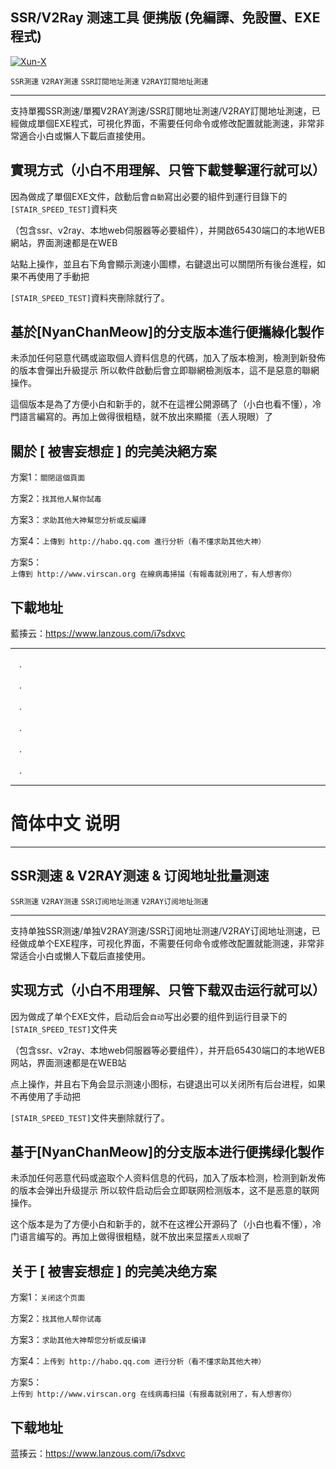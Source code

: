 ## SSR/V2Ray 测速工具 便携版 (免編譯、免設置、EXE程式)
[![Xun-X](https://i.ibb.co/n0jsdf3/Badge.png)](https://github.com/Xun-X/Stair-Speedtest-Portable)

`SSR測速` `V2RAY測速` `SSR訂閱地址測速` `V2RAY訂閱地址測速`

------------


支持單獨SSR測速/單獨V2RAY測速/SSR訂閱地址測速/V2RAY訂閱地址測速，已經做成單個EXE程式，可視化界面，不需要任何命令或修改配置就能測速，非常非常適合小白或懶人下載后直接使用。


## 實現方式（小白不用理解、只管下載雙擊運行就可以）

因為做成了單個EXE文件，啟動后會`自動`寫出必要的組件到運行目錄下的`[STAIR_SPEED_TEST]`資料夾

（包含ssr、v2ray、本地web伺服器等必要組件），并開啟65430端口的本地WEB網站，界面測速都是在WEB

站點上操作，並且右下角會顯示測速小圖標，右鍵退出可以關閉所有後台進程，如果不再使用了手動把

`[STAIR_SPEED_TEST]`資料夾刪除就行了。


## 基於[NyanChanMeow]的分支版本進行便攜綠化製作

未添加任何惡意代碼或盜取個人資料信息的代碼，加入了版本檢測，檢測到新發佈的版本會彈出升級提示
所以軟件啟動后會立即聯網檢測版本，這不是惡意的聯網操作。

這個版本是為了方便小白和新手的，就不在這裡公開源碼了（小白也看不懂），冷門語言編寫的。再加上做得很粗糙，就不放出來顯擺（丟人現眼）了


## 關於 [ 被害妄想症 ] 的完美決絕方案

方案1：`關閉這個頁面`

方案2：`找其他人幫你試毒`

方案3：`求助其他大神幫您分析或反編譯`

方案4：`上傳到 http://habo.qq.com 進行分析（看不懂求助其他大神）`

方案5：`上傳到 http://www.virscan.org 在線病毒掃描（有報毒就別用了，有人想害你）`


## 下載地址
藍揍云：https://www.lanzous.com/i7sdxvc

------------
　.
 
　.
 
　.
 
　.
 
　.
 
　.
 

------------
# 简体中文 说明

------------



## SSR测速 & V2RAY测速 & 订阅地址批量测速
`SSR测速` `V2RAY测速` `SSR订阅地址测速` `V2RAY订阅地址测速`

------------


支持单独SSR测速/单独V2RAY测速/SSR订阅地址测速/V2RAY订阅地址测速，已经做成单个EXE程序，可视化界面，不需要任何命令或修改配置就能测速，非常非常适合小白或懒人下载后直接使用。


## 实现方式（小白不用理解、只管下载双击运行就可以）

因为做成了单个EXE文件，启动后会`自动`写出必要的组件到运行目录下的`[STAIR_SPEED_TEST]`文件夹

（包含ssr、v2ray、本地web伺服器等必要组件），并开启65430端口的本地WEB网站，界面测速都是在WEB站

点上操作，并且右下角会显示测速小图标，右键退出可以关闭所有后台进程，如果不再使用了手动把

`[STAIR_SPEED_TEST]`文件夹删除就行了。


## 基于[NyanChanMeow]的分支版本进行便携绿化製作

未添加任何恶意代码或盗取个人资料信息的代码，加入了版本检测，检测到新发佈的版本会弹出升级提示
所以软件启动后会立即联网检测版本，这不是恶意的联网操作。

这个版本是为了方便小白和新手的，就不在这裡公开源码了（小白也看不懂），冷门语言编写的。再加上做得很粗糙，就不放出来显摆`丢人现眼`了


## 关于 [ 被害妄想症 ] 的完美决绝方案

方案1：`关闭这个页面`

方案2：`找其他人帮你试毒`

方案3：`求助其他大神帮您分析或反编译`

方案4：`上传到 http://habo.qq.com 进行分析（看不懂求助其他大神）`

方案5：`上传到 http://www.virscan.org 在线病毒扫描（有报毒就别用了，有人想害你）`

## 下载地址
蓝揍云：https://www.lanzous.com/i7sdxvc


[ ](https://github.com/Xun-X/Stair-Speedtest-Portable/blob/master/Badge.png?raw=true " ")
